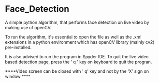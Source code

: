 # Face_Detection

A simple python algorithm, that performs face detection on live video by making use of openCV.

To run the algorithm, it's essential to open the file as well as the .xml extensions in a python environment which has openCV library (mainly cv2) pre-installed.

It is also advised to run the program in Spyder IDE.
To quit the live video based detection page, press the ' q ' key on keyboard to quit the progran.


****Video screen can be closed with ' q' key and not by the 'X' sign on window ****
